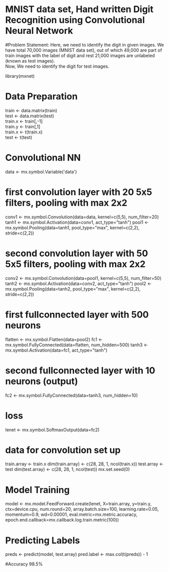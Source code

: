 
# MNIST data set, Hand written Digit Recognition using Convolutional Neural Network

#Problem Statement:
Here, we need to identify the digit in given images. 
We have total 70,000 images (MNIST data set), out of which 49,000 are part of train images with the label of digit and rest 21,000 images are unlabeled (known as test images).   
Now, We need to identify the digit for test images.   

library(mxnet)  

# Data Preparation  
train <- data.matrix(train)  
test <- data.matrix(test)  
train.x <- train[,-1]  
train.y <- train[,1]  
train.x <- t(train.x)  
test <- t(test)  

# Convolutional NN
data <- mx.symbol.Variable('data')
# first convolution layer with 20 5x5 filters, pooling with max 2x2 
conv1 <- mx.symbol.Convolution(data=data, kernel=c(5,5), num_filter=20)
tanh1 <- mx.symbol.Activation(data=conv1, act_type="tanh")
pool1 <- mx.symbol.Pooling(data=tanh1, pool_type="max",
                            kernel=c(2,2), stride=c(2,2))

# second convolution layer with 50 5x5 filters, pooling with max 2x2
conv2 <- mx.symbol.Convolution(data=pool1, kernel=c(5,5), num_filter=50)
tanh2 <- mx.symbol.Activation(data=conv2, act_type="tanh")
pool2 <- mx.symbol.Pooling(data=tanh2, pool_type="max",
                            kernel=c(2,2), stride=c(2,2))

# first fullconnected layer with 500 neurons
flatten <- mx.symbol.Flatten(data=pool2)
fc1 <- mx.symbol.FullyConnected(data=flatten, num_hidden=500)
tanh3 <- mx.symbol.Activation(data=fc1, act_type="tanh")

# second fullconnected layer with 10 neurons (output)
fc2 <- mx.symbol.FullyConnected(data=tanh3, num_hidden=10)
# loss
lenet <- mx.symbol.SoftmaxOutput(data=fc2)

# data for convolution set up
train.array <- train.x
dim(train.array) <- c(28, 28, 1, ncol(train.x))
test.array <- test
dim(test.array) <- c(28, 28, 1, ncol(test))
mx.set.seed(0)

# Model Training
model <- mx.model.FeedForward.create(lenet, X=train.array, y=train.y,
                                      ctx=device.cpu, num.round=20, array.batch.size=100,
                                      learning.rate=0.05, momentum=0.9, wd=0.00001,
                                      eval.metric=mx.metric.accuracy,
                                      epoch.end.callback=mx.callback.log.train.metric(100))

# Predicting Labels
preds <- predict(model, test.array)
pred.label <- max.col(t(preds)) - 1

#Accuracy 98.5%

